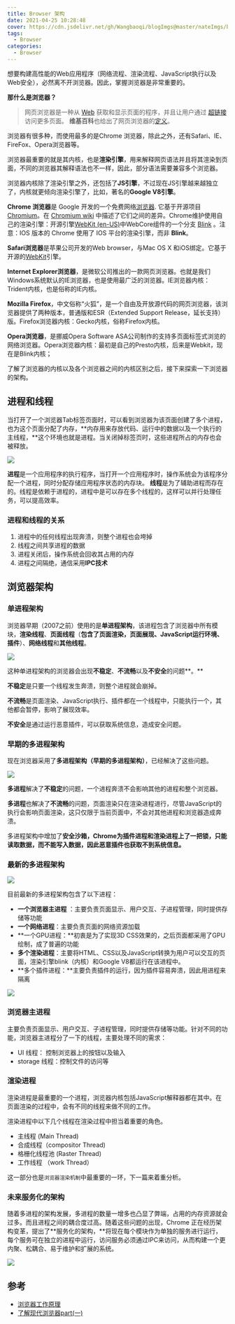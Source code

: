 ```yaml
---
title: Browser 架构
date: 2021-04-25 10:28:48
cover: https://cdn.jsdelivr.net/gh/Wangbaoqi/blogImgs@master/nateImgs/browser/bg/frame.png
tags: 
  - Browser
categories: 
  - Browser
---
```


想要构建高性能的Web应用程序（网络流程、渲染流程、JavaScript执行以及Web安全），必然离不开浏览器。因此，掌握浏览器是非常重要的。

**那什么是浏览器？**

> 网页浏览器是一种从 [Web](https://developer.mozilla.org/zh-CN/docs/Glossary/World_Wide_Web) 获取和显示页面的程序，并且让用户通过 [超链接](https://developer.mozilla.org/zh-CN/docs/Glossary/Hyperlink) 访问更多页面。 **维基百科**也给出了网页浏览器的[定义](https://zh.wikipedia.org/wiki/%E7%BD%91%E9%A1%B5%E6%B5%8F%E8%A7%88%E5%99%A8)。

浏览器有很多种，而使用最多的是Chrome 浏览器，除此之外，还有Safari、IE、FireFox、Opera浏览器等。

浏览器最重要的就是其内核，也是**渲染引擎**，用来解释网页语法并且将其渲染到页面，不同的浏览器其解释语法也不一样，因此，部分语法需要兼容多个浏览器。

浏览器内核除了渲染引擎之外，还包括了**JS引擎**，不过现在JS引擎越来越独立了，内核就更倾向渲染引擎了，比如，著名的**Google V8引擎**。

**Chrome 浏览器**是 Google 开发的一个免费网络[浏览器](https://developer.mozilla.org/zh-CN/docs/Glossary/Browser). 它基于开源项目 [Chromium](https://www.chromium.org)。在 [Chromium wiki](https://code.google.com/p/chromium/wiki/ChromiumBrowserVsGoogleChrome) 中描述了它们之间的差异。Chrome维护使用自己的渲染引擎：开源引擎[WebKit (en-US)](https://developer.mozilla.org/en-US/docs/Glossary/WebKit)中WebCore组件的一个分支 [Blink](https://developer.mozilla.org/zh-CN/docs/Glossary/Blink)  。注意：IOS 版本的 Chrome 使用了 IOS 平台的渲染引擎，而非 **Blink**。

**Safari浏览器**是苹果公司开发的Web browser，与Mac OS X 和iOS绑定。它基于开源的[WebKit](https://www.webkit.org)引擎。

**Internet Explorer浏览器**，是微软公司推出的一款网页浏览器。也就是我们Windows系统默认的IE浏览器，也是使用最广泛的浏览器。IE浏览器内核：Trident内核，也是俗称的IE内核。

**Mozilla Firefox**，中文俗称“火狐”，是一个自由及开放源代码的网页浏览器，该浏览器提供了两种版本，普通版和ESR（Extended Support Release，延长支持）版。Firefox浏览器内核：Gecko内核，俗称Firefox内核。

**Opera浏览器**，是挪威Opera Software ASA公司制作的支持多页面标签式浏览的网络浏览器。Opera浏览器内核：最初是自己的Presto内核，后来是Webkit，现在是Blink内核；

了解了浏览器的内核以及各个浏览器之间的内核区别之后，接下来探索一下浏览器的架构。

## 进程和线程

当打开了一个浏览器Tab标签页面时，可以看到浏览器为该页面创建了多个进程，也为这个页面分配了内存，**内存用来存放代码、运行中的数据以及一个执行的主线程，**这个环境也就是进程。当关闭掉标签页时，这些进程所占的内存也会被释放。

![](https://cdn.jsdelivr.net/gh/Wangbaoqi/blogImgs@master/nateImgs/browser/browser-m.png)

**进程**是一个应用程序的执行程序，当打开一个应用程序时，操作系统会为该程序分配一个进程，同时分配存储应用程序状态的内存块。
**线程**是为了辅助进程而存在的。线程是依赖于进程的，进程中是可以存在多个线程的，这样可以并行处理任务，可以提高效率。

### 进程和线程的关系

1. 进程中的任何线程出现奔溃，则整个进程也会垮掉
2. 线程之间共享进程的数据
3. 进程关闭后，操作系统会回收其占用的内存
4. 进程之间隔绝，通信采用**IPC技术**

## 浏览器架构

### 单进程架构

浏览器早期（2007之前）使用的是**单进程架构**，该进程包含了浏览器中所有模块，**渲染线程**、**页面线程**（**包含了页面渲染，页面展现、JavaScript运行环境、插件**）、**网络线程**和**其他线程**。

![](https://cdn.jsdelivr.net/gh/Wangbaoqi/blogImgs@master/nateImgs/browser/browser-e.png)

这种单进程架构的浏览器会出现**不稳定**、**不流畅**以及**不安全**的问题**。**

**不稳定**是只要一个线程发生奔溃，则整个进程就会崩掉。

**不流畅**是页面渲染、JavaScript执行、插件都在一个线程中，只能执行一个，其他都会暂停，影响了展现效率。

**不安全**是通过运行恶意插件，可以获取系统信息，造成安全问题。

### **早期的多进程架构**

现在浏览器采用了**多进程架构（早期的多进程架构）**，已经解决了这些问题。

![](https://cdn.jsdelivr.net/gh/Wangbaoqi/blogImgs@master/nateImgs/browser/browser-n.png)

**多进程**解决了**不稳定**的问题，一个进程奔溃不会影响其他的进程和整个浏览器。

**多进程**也解决了**不流畅**的问题，页面渲染只在渲染进程进行，尽管JavaScript的执行会影响页面渲染，这只仅限于当前页面中，不会对其他进程和浏览器造成奔溃。

多进程架构中增加了**安全沙箱，Chrome为插件进程和渲染进程上了一把锁，只能读取数据，而不能写入数据，**因此恶意插件也获取不到系统信息**。**

### 最新的多进程架构

![](https://cdn.jsdelivr.net/gh/Wangbaoqi/blogImgs@master/nateImgs/browser/browser-p.png)

目前最新的多进程架构包含了以下进程：

* **一个浏览器主进程** ：主要负责页面显示、用户交互、子进程管理，同时提供存储等功能
* **一个网络进程**：主要负责页面的网络资源加载
* **一个GPU进程：**初衷是为了实现3D CSS效果的，之后页面都采用了GPU绘制，成了普遍的功能
* **多个渲染进程**：主要将HTML、CSS以及JavaScript转换为用户可以交互的页面，渲染引擎blink（内核）和Google V8都运行在该进程中。
* **多个插件进程：**主要负责插件的运行，因为插件容易奔溃，因此用进程来隔离

![](https://cdn.jsdelivr.net/gh/Wangbaoqi/blogImgs@master/nateImgs/browser/browserui.png)

### 浏览器主进程

主要负责页面显示、用户交互、子进程管理，同时提供存储等功能。针对不同的功能，浏览器主进程分了一下的线程，主要处理不同的需求：

* UI 线程： 控制浏览器上的按钮以及输入
* storage 线程：控制文件的访问等

### 渲染进程

渲染进程是最重要的一个进程，浏览器内核包括JavaScript解释器都在其中。在页面渲染的过程中，会有不同的线程来做不同的工作。

渲染进程中以下几个线程在渲染过程中担当着重要的角色。

* 主线程 (Main Thread)
* 合成线程（compositor Thread)
* 格栅化线程池 (Raster Thread)
* 工作线程 （work Thread）

这一部分也是`浏览器渲染机制`中最重要的一环，下一篇来着重分析。

### 未来服务化的架构

随着多进程的架构发展，多进程的数量一增多也凸显了弊端，占用的内存资源就会过多。而且进程之间的耦合度过高。随着这些问题的出现，Chrome 正在经历架构变革，提出了**服务化的架构，**将现在每个模块作为单独的服务进行运行，每个服务可在独立的进程中运行，访问服务必须通过IPC来访问，从而构建一个更内聚、松耦合、易于维护和扩展的系统。

![](https://cdn.jsdelivr.net/gh/Wangbaoqi/blogImgs@master/nateImgs/browser/browser-s.png)

## 参考

* [浏览器工作原理](https://time.geekbang.org/column/article/116588)
* [了解现代浏览器part(一)](https://developers.google.com/web/updates/2018/09/inside-browser-part1)